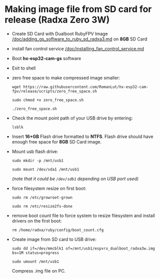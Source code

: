 
# Making image file from SD card for release (Radxa Zero 3W)
- Create SD Card with Dualboot RubyFPV Image [/doc/adding_gs_software_to_ruby_sd_radxa3.md](/doc/adding_gs_software_to_ruby_sd_radxa3.md) on **8GB** SD Card

- install fan control service [/doc/installing_fan_control_service.md ](/doc/installing_fan_control_service.md)

- Boot **hx-esp32-cam-gs** software

- Exit to shell

- zero free space to make compressed image smaller:

  ```wget https://raw.githubusercontent.com/RomanLut/hx-esp32-cam-fpv/release/scripts/zero_free_space.sh```

  ```sudo chmod +x zero_free_space.sh```

  ```./zero_free_space.sh```

- Check the mount point path of your USB drive by entering:

  ```lsblk```

- Insert **16+GB** Flash drive formatted to **NTFS**. Flash drive should have enough free space for **8GB** SD Card image.

- Mount usb flash drive:

  ```sudo mkdir -p /mnt/usb1```

  ```sudo mount /dev/sda1 /mnt/usb1``` 

  _(note that it could be ```/dev/sdb1``` depending on USB port used)_

- force filesystem resize on first boot:

  ```sudo rm /etc/growroot-grown```
  
  ```sudo rm /etc/resize2fs-done```

- remove boot count file to force system to resize filesystem and install drivers on the first boot:
  
   ```rm /home/radxa/ruby/config/boot_count.cfg```
   
- Create image from SD card to USB drive:

  ```sudo dd if=/dev/mmcblk1 of=/mnt/usb1/espvrx_dualboot_radxa3w.img bs=1M status=progress```

  ```sudo umount /mnt/usb1```

  Compress .img file on PC.
